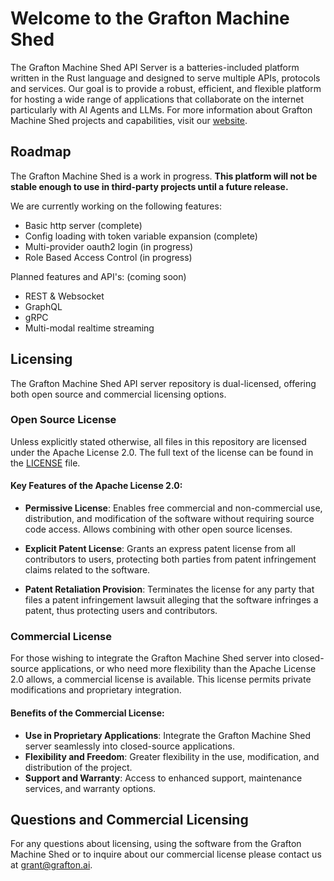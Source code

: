 # Welcome to the Grafton Machine Shed

The Grafton Machine Shed API Server is a batteries-included platform written in the Rust language and designed to serve multiple APIs, protocols and services. Our goal is to provide a robust, efficient, and flexible platform for hosting a wide range of applications that collaborate on the internet particularly with AI Agents and LLMs.  For more information about Grafton Machine Shed projects and capabilities, visit our [website](https://www.grafton.ai).

## Roadmap

The Grafton Machine Shed is a work in progress.  **This platform will not be stable enough to use in third-party projects until a future release.**

We are currently working on the following features:
- Basic http server (complete)
- Config loading with token variable expansion (complete)
- Multi-provider oauth2 login (in progress)
- Role Based Access Control (in progress)

Planned features and API's: (coming soon)
  - REST & Websocket
  - GraphQL
  - gRPC
  - Multi-modal realtime streaming

## Licensing

The Grafton Machine Shed API server repository is dual-licensed, offering both open source and commercial licensing options.

### Open Source License

Unless explicitly stated otherwise, all files in this repository are licensed under the Apache License 2.0. The full text of the license can be found in the [LICENSE](LICENSE) file.

#### Key Features of the Apache License 2.0:

* **Permissive License**: Enables free commercial and non-commercial use, distribution, and modification of the software without requiring source code access. Allows combining with other open source licenses.

* **Explicit Patent License**: Grants an express patent license from all contributors to users, protecting both parties from patent infringement claims related to the software.  

* **Patent Retaliation Provision**: Terminates the license for any party that files a patent infringement lawsuit alleging that the software infringes a patent, thus protecting users and contributors.

### Commercial License

For those wishing to integrate the Grafton Machine Shed server into closed-source applications, or who need more flexibility than the Apache License 2.0 allows, a commercial license is available. This license permits private modifications and proprietary integration.

#### Benefits of the Commercial License:

- **Use in Proprietary Applications**: Integrate the Grafton Machine Shed server seamlessly into closed-source applications.
- **Flexibility and Freedom**: Greater flexibility in the use, modification, and distribution of the project.
- **Support and Warranty**: Access to enhanced support, maintenance services, and warranty options.

## Questions and Commercial Licensing

For any questions about licensing, using the software from the Grafton Machine Shed or to inquire about our commercial license please contact us at [grant@grafton.ai](mailto:grant@grafton.ai).
